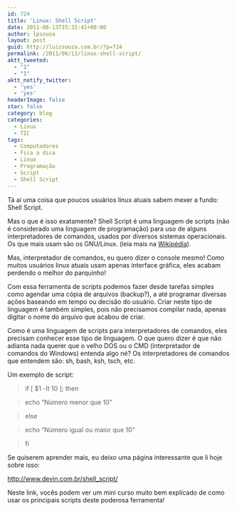```yaml
---
id: 724
title: 'Linux: Shell Script'
date: 2011-06-13T15:32:41+00:00
author: lpsouza
layout: post
guid: http://luizsouza.com.br/?p=724
permalink: /2011/06/13/linux-shell-script/
aktt_tweeted:
  - "1"
  - "1"
aktt_notify_twitter:
  - 'yes'
  - 'yes'
headerImage: false
star: false
category: blog
categories:
  - Linux
  - TIC
tags:
  - Computadores
  - Fica a dica
  - Linux
  - Programação
  - Script
  - Shell Script
---
```

Tá aí uma coisa que poucos usuários linux atuais sabem mexer a fundo: Shell Script.

Mas o que é isso exatamente? Shell Script é uma linguagem de scripts (não é considerado uma linguagem de programação) para uso de alguns interpretadores de comandos, usados por diversos sistemas operacionais. Os que mais usam são os GNU/Linux. (leia mais na <a title="Shell Script na Wikipédia" href="http://pt.wikipedia.org/wiki/Shell_script" target="_blank">Wikipédia</a>).

Mas, interpretador de comandos, eu quero dizer o console mesmo! Como muitos usuários linux atuais usam apenas interface gráfica, eles acabam perdendo o melhor do parquinho!

Com essa ferramenta de scripts podemos fazer desde tarefas simples como agendar uma cópia de arquivos (backup?), a até programar diversas ações baseando em tempo ou decisão do usuário. Criar neste tipo de linguagem é também simples, pois não precisamos compilar nada, apenas digitar o nome do arquivo que acabou de criar.

Como é uma linguagem de scripts para interpretadores de comandos, eles precisam conhecer esse tipo de linguagem. O que quero dizer é que não adianta nada querer que o velho DOS ou o CMD (interpretador de comandos do Windows) entenda algo né? Os interpretadores de comandos que entendem são: sh, bash, ksh, tsch, etc.

Um exemplo de script:

> if [ $1 -lt 10 ]; then
  
> echo &#8220;Número menor que 10&#8221;
  
> else
  
> echo &#8220;Número igual ou maior que 10&#8221;
  
> fi

Se quiserem aprender mais, eu deixo uma página interessante que li hoje sobre isso:

<a title="Shell Script" href="http://www.devin.com.br/shell_script/" target="_blank">http://www.devin.com.br/shell_script/</a>

Neste link, vocês podem ver um mini curso muito bem explicado de como usar os principais scripts deste poderosa ferramenta!
